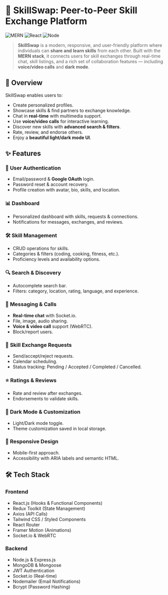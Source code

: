 # 🌟 SkillSwap: Peer-to-Peer Skill Exchange Platform

![MERN](https://img.shields.io/badge/Stack-MERN-blueviolet?style=flat-square) 
![React](https://img.shields.io/badge/Frontend-React.js-61DAFB?style=flat-square&logo=react) 
![Node](https://img.shields.io/badge/Backend-Node.js-339933?style=flat-square&logo=node.js) 


> **SkillSwap** is a modern, responsive, and user-friendly platform where individuals can **share and learn skills** from each other. Built with the **MERN stack**, it connects users for skill exchanges through real-time chat, skill listings, and a rich set of collaboration features — including **voice/video calls** and **dark mode**.



## 📖 Overview
SkillSwap enables users to:
- Create personalized profiles.
- Showcase skills & find partners to exchange knowledge.
- Chat in **real-time** with multimedia support.
- Use **voice/video calls** for interactive learning.
- Discover new skills with **advanced search & filters**.
- Rate, review, and endorse others.
- Enjoy a **beautiful light/dark mode UI**.



## ✨ Features

### 👤 **User Authentication**
- Email/password & **Google OAuth** login.
- Password reset & account recovery.
- Profile creation with avatar, bio, skills, and location.

### 📊 **Dashboard**
- Personalized dashboard with skills, requests & connections.
- Notifications for messages, exchanges, and reviews.

### 🛠 **Skill Management**
- CRUD operations for skills.
- Categories & filters (coding, cooking, fitness, etc.).
- Proficiency levels and availability options.

### 🔍 **Search & Discovery**
- Autocomplete search bar.
- Filters: category, location, rating, language, and experience.

### 💬 **Messaging & Calls**
- **Real-time chat** with Socket.io.
- File, image, audio sharing.
- **Voice & video call** support (WebRTC).
- Block/report users.

### 🤝 **Skill Exchange Requests**
- Send/accept/reject requests.
- Calendar scheduling.
- Status tracking: Pending / Accepted / Completed / Cancelled.

### ⭐ **Ratings & Reviews**
- Rate and review after exchanges.
- Endorsements to validate skills.

### 🎨 **Dark Mode & Customization**
- Light/Dark mode toggle.
- Theme customization saved in local storage.

### 📱 **Responsive Design**
- Mobile-first approach.
- Accessibility with ARIA labels and semantic HTML.










## 🛠 Tech Stack


### **Frontend**
- React.js (Hooks & Functional Components)
- Redux Toolkit (State Management)
- Axios (API Calls)
- Tailwind CSS / Styled Components
- React Router
- Framer Motion (Animations)
- Socket.io & WebRTC

### **Backend**
- Node.js & Express.js
- MongoDB & Mongoose
- JWT Authentication
- Socket.io (Real-time)
- Nodemailer (Email Notifications)
- Bcrypt (Password Hashing)



